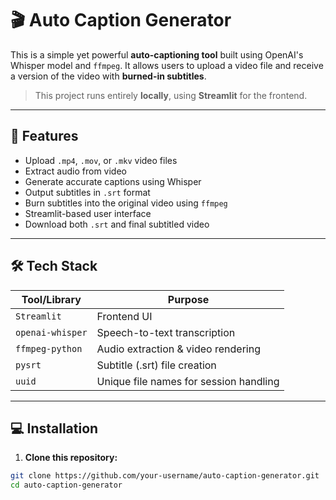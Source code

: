 # 🎬 Auto Caption Generator

This is a simple yet powerful **auto-captioning tool** built using OpenAI's Whisper model and `ffmpeg`. It allows users to upload a video file and receive a version of the video with **burned-in subtitles**.

> This project runs entirely **locally**, using **Streamlit** for the frontend.

---

## 🚀 Features

- Upload `.mp4`, `.mov`, or `.mkv` video files
- Extract audio from video
- Generate accurate captions using Whisper
- Output subtitles in `.srt` format
- Burn subtitles into the original video using `ffmpeg`
- Streamlit-based user interface
- Download both `.srt` and final subtitled video

---

## 🛠️ Tech Stack

| Tool/Library     | Purpose                                |
|------------------|----------------------------------------|
| `Streamlit`      | Frontend UI                            |
| `openai-whisper` | Speech-to-text transcription           |
| `ffmpeg-python`  | Audio extraction & video rendering     |
| `pysrt`          | Subtitle (.srt) file creation          |
| `uuid`           | Unique file names for session handling |

---

## 💻 Installation

1. **Clone this repository:**

```bash
git clone https://github.com/your-username/auto-caption-generator.git
cd auto-caption-generator
